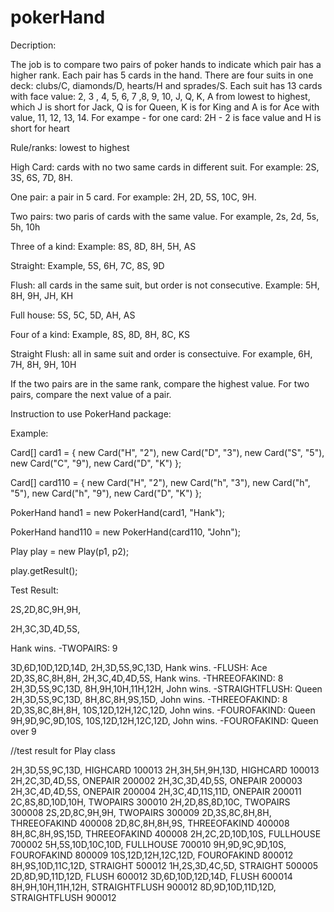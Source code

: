 # pokerHand
 
Decription:

The job is to compare two pairs of poker hands to indicate which pair has a higher rank. Each pair has 5 cards in the hand.
There are four suits in one deck: clubs/C, diamonds/D, hearts/H and sprades/S. Each suit has 13 cards with face value: 2, 3 , 4, 5, 6, 7 ,8, 9, 10, J, Q, K, A from lowest to highest, which J is short for Jack, Q is for Queen, K is for King and A is for Ace with value, 11, 12, 13, 14.
For exampe - for one card:
2H - 2 is face value and H is short for heart


Rule/ranks: lowest to highest


High Card: cards with no two same cards in different suit. For example: 2S, 3S, 6S, 7D, 8H. 

One pair: a pair in 5 card. For example: 2H, 2D, 5S, 10C, 9H.

Two pairs: two paris of cards with the same value. For example, 2s, 2d, 5s, 5h, 10h

Three of a kind: Example: 8S, 8D, 8H, 5H, AS

Straight: Example, 5S, 6H, 7C, 8S, 9D

Flush: all cards in the same suit, but order is not consecutive. Example: 5H, 8H, 9H, JH, KH

Full house: 5S, 5C, 5D, AH, AS

Four of a kind: Example, 8S, 8D, 8H, 8C, KS

Straight Flush: all in same suit and order is consectuive. For example, 6H, 7H, 8H, 9H, 10H


If the two pairs are in the same rank, compare the highest value. For two pairs, compare the next value of a pair. 


Instruction to use PokerHand package:

Example:

Card[] card1 = { new Card("H", "2"), new Card("D", "3"), new Card("S", "5"), new Card("C", "9"),	new Card("D", "K") };


Card[] card110 = { new Card("H", "2"), new Card("h", "3"), new Card("h", "5"), new Card("h", "9"),	new Card("D", "K") };


PokerHand hand1 = new PokerHand(card1, "Hank");

PokerHand hand110 = new PokerHand(card110, "John");

Play play = new Play(p1, p2);
		
play.getResult();
  
Test Result:

2S,2D,8C,9H,9H,

2H,3C,3D,4D,5S,

Hank wins. -TWOPAIRS: 9

3D,6D,10D,12D,14D,
2H,3D,5S,9C,13D,
Hank wins. -FLUSH: Ace
2D,3S,8C,8H,8H,
2H,3C,4D,4D,5S,
Hank wins. -THREEOFAKIND: 8
2H,3D,5S,9C,13D,
8H,9H,10H,11H,12H,
John wins. -STRAIGHTFLUSH: Queen
2H,3D,5S,9C,13D,
8H,8C,8H,9S,15D,
John wins. -THREEOFAKIND: 8
2D,3S,8C,8H,8H,
10S,12D,12H,12C,12D,
John wins. -FOUROFAKIND: Queen
9H,9D,9C,9D,10S,
10S,12D,12H,12C,12D,
John wins. -FOUROFAKIND: Queen over 9
 
 //test result for Play class
 
 2H,3D,5S,9C,13D,
 HIGHCARD  100013
2H,3H,5H,9H,13D,
 HIGHCARD  100013
2H,2C,3D,4D,5S,
 ONEPAIR  200002
2H,3C,3D,4D,5S,
 ONEPAIR  200003
2H,3C,4D,4D,5S,
 ONEPAIR  200004
2H,3C,4D,11S,11D,
 ONEPAIR  200011
2C,8S,8D,10D,10H,
 TWOPAIRS  300010
2H,2D,8S,8D,10C,
 TWOPAIRS  300008
2S,2D,8C,9H,9H,
 TWOPAIRS  300009
2D,3S,8C,8H,8H,
 THREEOFAKIND  400008
2D,8C,8H,8H,9S,
 THREEOFAKIND  400008
8H,8C,8H,9S,15D,
 THREEOFAKIND  400008
2H,2C,2D,10D,10S,
 FULLHOUSE  700002
5H,5S,10D,10C,10D,
 FULLHOUSE  700010
9H,9D,9C,9D,10S,
 FOUROFAKIND  800009
10S,12D,12H,12C,12D,
 FOUROFAKIND  800012
8H,9S,10D,11C,12D,
 STRAIGHT  500012
1H,2S,3D,4C,5D,
 STRAIGHT  500005
2D,8D,9D,11D,12D,
 FLUSH  600012
3D,6D,10D,12D,14D,
 FLUSH  600014
8H,9H,10H,11H,12H,
 STRAIGHTFLUSH  900012
8D,9D,10D,11D,12D,
 STRAIGHTFLUSH  900012

